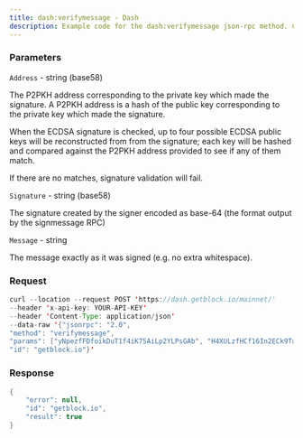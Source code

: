 ```yaml
---
title: dash:verifymessage - Dash
description: Example code for the dash:verifymessage json-rpc method. Сomplete guide on how to use dash:verifymessage json-rpc in GetBlock.io Web3 documentation.
---
```


### Parameters


`Address` - string (base58)

The P2PKH address corresponding to the private key which made the
signature. A P2PKH address is a hash of the public key corresponding to
the private key which made the signature.

When the ECDSA signature is checked, up to four possible ECDSA public
keys will be reconstructed from from the signature; each key will be
hashed and compared against the P2PKH address provided to see if any of
them match.

If there are no matches, signature validation will fail.

`Signature` - string (base58)

The signature created by the signer encoded as base-64 (the format
output by the signmessage RPC)

`Message` - string

The message exactly as it was signed (e.g. no extra whitespace).

### Request

``` java
curl --location --request POST 'https://dash.getblock.io/mainnet/' 
--header 'x-api-key: YOUR-API-KEY' 
--header 'Content-Type: application/json' 
--data-raw '{"jsonrpc": "2.0",
"method": "verifymessage",
"params": ["yNpezfFDfoikDuT1f4iK75AiLp2YLPsGAb", "H4XULzfHCf16In2ECk9Ta9QxQPq639zQto2JA3OLlo3JbUdrClvJ89+A1z+Z9POd6l8LJhn1jGpQYF8mX4jkQvE=", "Hello World!"],
"id": "getblock.io"}'
```

###  Response

``` java
{
    "error": null,
    "id": "getblock.io",
    "result": true
}
```

